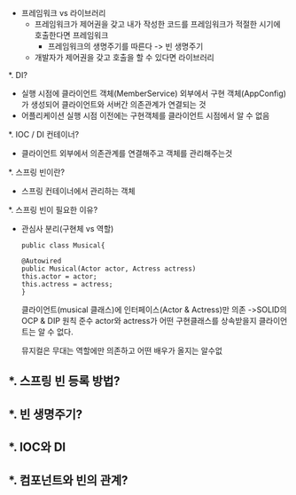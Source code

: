 * 프레임워크 vs 라이브러리
  - 프레임워크가 제어권을 갖고 내가 작성한 코드를 프레임워크가 적절한 시기에 호출한다면 프레임워크
    - 프레임워크의 생명주기를 따른다 -> 빈 생명주기
  - 개발자가 제어권을 갖고 호출을 할 수 있다면 라이브러리

*. DI?
  - 실행 시점에 클라이언트 객체(MemberService) 외부에서 구현 객체(AppConfig)가 생성되어 클라이언트와 서버간 의존관계가 연결되는 것
  - 어플리케이션 실행 시점 이전에는 구현객체를 클라이언트 시점에서 알 수 없음

*. IOC / DI 컨테이너?
  - 클라이언트 외부에서 의존관계를 연결해주고 객체를 관리해주는것

*. 스프링 빈이란?
  - 스프링 컨테이너에서 관리하는 객체

*. 스프링 빈이 필요한 이유?
  - 관심사 분리(구현체 vs 역할)
      ```
      public class Musical{
      
      @Autowired
      public Musical(Actor actor, Actress actress)
      this.actor = actor;
      this.actress = actress;
      }
      ```
      클라이언트(musical 클래스)에 인터페이스(Actor & Actress)만 의존 ->SOLID의 OCP & DIP 원칙 준수
      actor와 actress가 어떤 구현클래스를 상속받을지 클라이언트는 알 수 없다.
      
      뮤지컬은 무대는 역할에만 의존하고 어떤 배우가 올지는 알수없
      
  
*. 스프링 빈 등록 방법?
  - 
 
*. 빈 생명주기?
  - 
 
 *. IOC와 DI
   - 
 
*. 컴포넌트와 빈의 관계?
  - 

